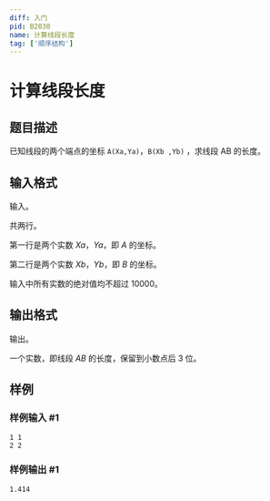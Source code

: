 ```yaml
---
diff: 入门
pid: B2030
name: 计算线段长度
tag: ['顺序结构']
---
```

# 计算线段长度
## 题目描述

已知线段的两个端点的坐标 `A(Xa,Ya)`，`B(Xb
,Yb)` ，求线段 AB 的长度。
## 输入格式

输入。

共两行。

第一行是两个实数 $Xa，Ya$，即 $A$ 的坐标。

第二行是两个实数 $Xb，Yb$，即 $B$ 的坐标。

输入中所有实数的绝对值均不超过 $10000$。
## 输出格式

输出。

一个实数，即线段 $AB$ 的长度，保留到小数点后 $3$ 位。
## 样例

### 样例输入 #1
```
1 1
2 2
```
### 样例输出 #1
```
1.414
```
